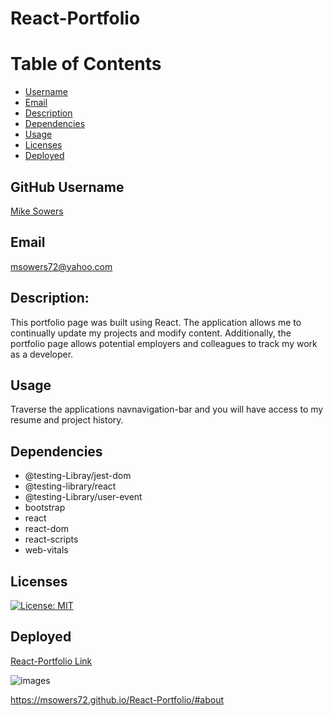 # React-Portfolio

# Table of Contents
- [Username](#username)
- [Email](#emial)
- [Description](#description)
- [Dependencies](#dependencies)
- [Usage](#usage)
- [Licenses](#licenses)
- [Deployed](#deployed)


## GitHub Username
[Mike Sowers](https://github.com/msowers72)

## Email
<msowers72@yahoo.com>

## Description:
This portfolio page was built using React. The application
allows me to continually update my projects and modify content. Additionally,
the portfolio page allows potential employers and colleagues to track my work   
as a developer.

## Usage
Traverse the applications navnavigation-bar and you will have access to my resume and project history.


## Dependencies
* @testing-Libray/jest-dom
* @testing-library/react
* @testing-Library/user-event
* bootstrap
* react
* react-dom
* react-scripts
* web-vitals
   

## Licenses 
[![License: MIT](https://img.shields.io/badge/License-MIT-yellow.svg)](https://opensource.org/licenses/MIT)
<!-- ![Tux, the Linux mascot](https://img.shields.io/badge/License-MIT-green) -->
  
 ## Deployed
 [React-Portfolio Link](https://msowers72.github.io/React-Portfolio/#about)
 
 
 ![images](./assets/react.gif) 



 https://msowers72.github.io/React-Portfolio/#about